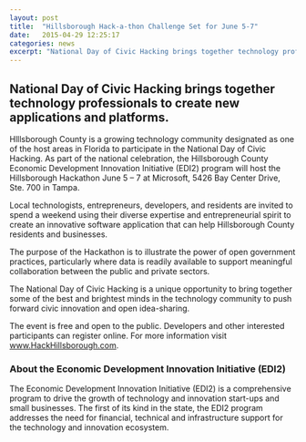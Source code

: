 ```yaml
---
layout: post
title:  "Hillsborough Hack-a-thon Challenge Set for June 5-7"
date:   2015-04-29 12:25:17
categories: news
excerpt: "National Day of Civic Hacking brings together technology professionals to create new applications and platforms."
---
```


## National Day of Civic Hacking brings together technology professionals to create new applications and platforms.

Hlllsborough County is a growing technology community designated as one of the host areas in Florida to participate in the National Day of Civic Hacking. As part of the national celebration, the Hillsborough County Economic Development Innovation Initiative (EDI2) program will host the Hillsborough Hackathon June 5 – 7 at Microsoft, 5426 Bay Center Drive, Ste. 700 in Tampa.
 
Local technologists, entrepreneurs, developers, and residents are invited to spend a weekend using their diverse expertise and entrepreneurial spirit to create an innovative software application that can help Hillsborough County residents and businesses.
 
The purpose of the Hackathon is to illustrate the power of open government practices, particularly where data is readily available to support meaningful collaboration between the public and private sectors.
 
The National Day of Civic Hacking is a unique opportunity to bring together some of the best and brightest minds in the technology community to push forward civic innovation and open idea-sharing.
 
The event is free and open to the public. Developers and other interested participants can register online. For more information visit www.HackHillsborough.com.
 
### About the Economic Development Innovation Initiative (EDI2)

The Economic Development Innovation Initiative (EDI2) is a comprehensive program to drive the growth of technology and innovation start-ups and small businesses. The first of its kind in the state, the EDI2 program addresses the need for financial, technical and infrastructure support for the technology and innovation ecosystem.
